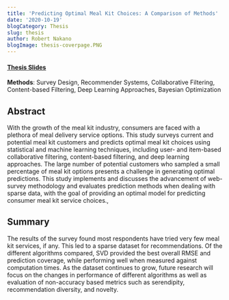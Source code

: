 ```yaml
---
title: 'Predicting Optimal Meal Kit Choices: A Comparison of Methods'
date: '2020-10-19'
blogCategory: Thesis
slug: thesis
author: Robert Nakano
blogImage: thesis-coverpage.PNG
---
```


<h4><a href='/pdf/Thesis-Defense-Presentation-Predicting-Optimal-Meal-Kit-Choices.pdf' download>Thesis Slides</a></h4>
<strong>Methods</strong>: Survey Design, Recommender Systems, Collaborative Filtering, Content-based Filtering, Deep Learning Approaches, Bayesian Optimization
<h2>Abstract</h2>
With the growth of the meal kit industry, consumers are faced with a plethora of meal delivery service options. This study surveys current and potential meal kit customers and predicts optimal meal kit choices using statistical and machine learning techniques, including user- and item-based collaborative filtering, content-based filtering, and deep learning approaches. The large number of potential customers who sampled a small percentage of meal kit options presents a challenge in generating optimal predictions. This study implements and discusses the advancement of web-survey methodology and evaluates prediction methods when dealing with sparse data, with the goal of providing an optimal model for predicting consumer meal kit service choices.,


<h2>Summary</h2>
The results of the survey found most respondents have tried very few meal kit services, if any. This led to a sparse dataset for recommendations. Of the different algorithms compared, SVD provided the best overall RMSE and prediction coverage, while performing well when measured against computation times. As the dataset continues to grow, future research will focus on the changes in performance of different algorithms as well as evaluation of non-accuracy based metrics such as serendipity, recommendation diversity, and novelty.